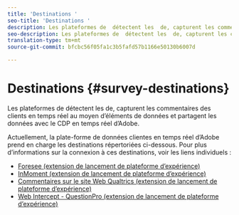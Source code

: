 ```yaml
---
title: 'Destinations '
seo-title: 'Destinations '
description: Les plateformes de  détectent les  de, capturent les commentaires des clients en temps réel au moyen d’éléments de données et partagent les données avec le CDP en temps réel d’Adobe.
seo-description: Les plateformes de  détectent les  de, capturent les commentaires des clients en temps réel au moyen d’éléments de données et partagent les données avec le CDP en temps réel d’Adobe.
translation-type: tm+mt
source-git-commit: bfcbc56f05fa1c3b5fafd57b1166e50130b6007d

---
```



# Destinations {#survey-destinations}

Les plateformes de  détectent les  de, capturent les commentaires des clients en temps réel au moyen d’éléments de données et partagent les données avec le CDP en temps réel d’Adobe.

Actuellement, la plate-forme de données clientes en temps réel d’Adobe prend en charge les destinations  répertoriées ci-dessous. Pour plus d’informations sur la connexion à ces destinations, voir les liens individuels :

* [Foresee (extension de lancement de plateforme d’expérience)](/help/rtcdp/destinations/foresee-extension.md)
* [InMoment (extension de lancement de plateforme d’expérience)](/help/rtcdp/destinations/inmoment-extension.md)
* [Commentaires sur le site Web Qualtrics (extension de lancement de plateforme d’expérience)](qualtrics-extension.md)
* [Web Intercept  - QuestionPro (extension de lancement de plateforme d’expérience)](/help/rtcdp/destinations/web-intercept-surveys-extension.md)
